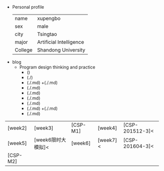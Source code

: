 + Personal  profile
  <table>                 
  <tr> <td> name  </td> <td> xupengbo  </td>  </tr>              
  <tr> <td> sex   </td> <td> male      </td>   </tr>                 
  <tr> <td> city  </td> <td> Tsingtao  </td>   </tr>         
  <tr> <td> major </td> <td> Artificial Intelligence</td></tr>
  <tr> <td> College</td><td>Shandong University </td></tr>
  </table>
+ blog 
  + Program design thinking and practice
    + ()
    + (./)
    + (./.md)
    +(./.md)
    + (./.md)
    + (./.md)
    + (./.md)
    + (./.md)
    + (./.md)
    +(./.md)
    + (./.md)
<table>     
<tr> <td> [week2]<https://hsupengbo.github.io/week2.md></td> 
     <td> [week3]<https://hsupengbo.github.io/week3.md></td>
     <td> [CSP-M1]<https://hsupengbo.github.io/CSP-M1.md></td>
     <td> [week4]<https://hsupengbo.github.io/week4.md> </td>
     <td> [CSP-201512-3]<https://hsupengbo.github.io/CSP-201512-3.md>< </td>
</tr>   
<tr> 
     <td> [week5]<https://hsupengbo.github.io/week5.md> </td>
     <td> [week6限时大模拟]<https://hsupengbo.github.io/week6模拟.md><</td>
     <td> [week6]<https://hsupengbo.github.io/week6.md> </td>
     <td> [week7]<https://hsupengbo.github.io/week7.md><</td>
     <td> [CSP-201604-3]<https://hsupengbo.github.io/csp201604-3.md>< </td>
</tr> 
<tr> <td> [CSP-M2]<https://hsupengbo.github.io/CSP-M2.md></td>  
     <td> </td>   
     <td> </td>  
     <td> </td>
     <td> </td> 
</tr> 
</table>     
